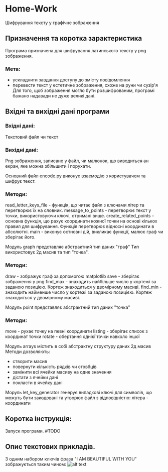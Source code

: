 # Home-Work
Шифрування тексту у графічне зображення

## Призначення та коротка зарактеристика
Програма призначена для шифрування латинського тексту у png зображення.
### Мета:
* ускладнити завдання доступу до змісту повідомлення
* перевести текст у естетичне зображення, схоже на руни чи сузір'я
Для того, щоб зображення могло бути розшифрованим, програмі бажано надавади не дуже великі дані.

## Вхідні та вихідні дані програми
### Вхідні дані:
Текстовий файл чи текст
### Вихідні дані:
Png зображення, записане у файл, чи малюнок, що виводиться ан екран, яке можна збільшити і порухати.

Основний файл encode.py виконує взаємодію з користувачем та шифрує текст.
### Методи:
read_letter_keys_file - функція, що читає файл з ключами літер та перетворює їх на словник.
message_to_points - перетворює текст у точки, використовуючи ключі, отримані вище.
create_related_points - основна функція, що рахує координати кожної точки на основі кількох правил для шифрування. Функція перетворює відносні координати в абсолютні.
main - виконує остновні дій, викликає функції, малює граф чи зберігає його.

Модуль graph представляє абстрактний тип даних "граф"
Тип використовує 2д масив та тип "точка".
### Методи:
draw - зображує граф за допомогою matplotlib
save - зберігає зображення у png
find_max - знаходить найбільше число у кортежі за заданою позицією. Кортеж знаходиться у двомірному масиві.
find_min - знаходить найменше число у кортежі за заданою позицією. Кортеж знаходиться у двомірному масиві.

Модуль point представляє абстрактний тип даних "точка"
### Методи:
move - рухає точку на певні координати
listing - зберігає список з координат точки
rotate - обертання однієї точки навколо іншої

Модуль arrays містить в собі абстрактну структуру даних 2д масив
Методи дозволяють:
* створити масив
* повернути кількість рядків чи стовбців
* замінити всі ячейки масиву на одне значення
* дістати з ячейки дані
* покласти в ячейку дані

Моруль let_key_generator генерує випадкові ключі для символів, що можуть бути закодовані та утворює файл з відповідністю: літера - координати

## Коротка інструкція:
Запуск програми.
#TODO

## Опис текстових прикладів.
З одним набором ключів фраза "I AM BEAUTIFUL WITH YOU" зображується таким чином:
![alt text](https://github.com/ikonsty/Home-Work/examples/master/test_graph.png?raw=true)
